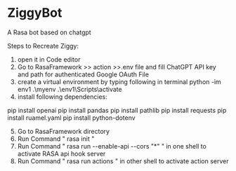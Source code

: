# ZiggyBot
A Rasa bot based on chatgpt 

Steps to Recreate Ziggy:
1) open it in Code editor
2) Go to RasaFramework >> action >>.env file and fill ChatGPT API key and path for authenticated Google OAuth File
3) create a virtual environment by typing following in terminal
	python -im env1 .\myenv
	.\env1\Scripts\activate
4) install following dependencies:

pip install openai
pip install pandas
pip install pathlib
pip install requests
pip install ruamel.yaml
pip install python-dotenv

 5) Go to RasaFramework directory
 6) Run Command "  rasa init "
 7) Run Command " rasa run --enable-api --cors "*"  " in one shell to activate RASA api hook server
 8) Run Command " rasa run actions " in other shell to activate action server
